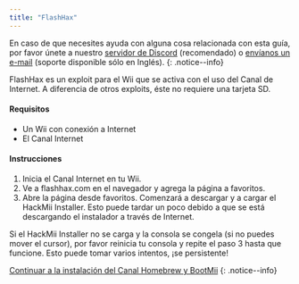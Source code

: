 ```yaml
---
title: "FlashHax"
---
```


En caso de que necesites ayuda con alguna cosa relacionada con esta guía, por favor únete a nuestro [servidor de Discord](https://discord.gg/b4Y7jfD) (recomendado) o [envíanos un e-mail](mailto:support@riiconnect24.net) (soporte disponible sólo en Inglés).
{: .notice--info}

FlashHax es un exploit para el Wii que se activa con el uso del Canal de Internet. A diferencia de otros exploits, éste no requiere una tarjeta SD.

#### Requisitos

- Un Wii con conexión a Internet
- El Canal Internet

#### Instrucciones

1. Inicia el Canal Internet en tu Wii.
2. Ve a flashhax.com en el navegador y agrega la página a favoritos.
3. Abre la página desde favoritos. Comenzará a descargar y a cargar el HackMii Installer. Esto puede tardar un poco debido a que se está descargando el instalador a través de Internet.

Si el HackMii Installer no se carga y la consola se congela (si no puedes mover el cursor), por favor reinicia tu consola y repite el paso 3 hasta que funcione. Esto puede tomar varios intentos, ¡se persistente!

[Continuar a la instalación del Canal Homebrew y BootMii](hbc)
{: .notice--info}
